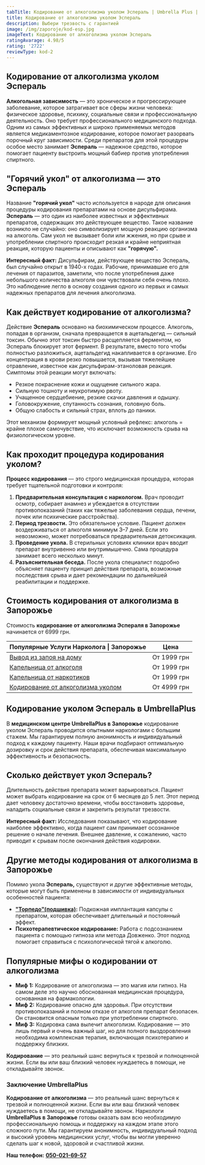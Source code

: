```yaml
---
tabTitle: Кодирование от алкоголизма уколом Эспераль | Umbrella Plus | От 6999 грн
title: Кодирование от алкоголизма уколом Эспераль
description: Выбери трезвость с гарантией
image: /img/zaporoje/kod-esp.jpg
imageText: Кодирование от алкоголизма уколом Эспераль
ratingAvarage: 4.98/5
rating: '2722'
reviewType: kod-2
---
```


## Кодирование от алкоголизма уколом Эспераль

**Алкогольная зависимость** — это хроническое и прогрессирующее заболевание, которое затрагивает все сферы жизни человека: физическое здоровье, психику, социальные связи и профессиональную деятельность. Оно требует профессионального медицинского подхода. Одним из самых эффективных и широко применяемых методов является медикаментозное кодирование, которое помогает разорвать порочный круг зависимости. Среди препаратов для этой процедуры особое место занимает **Эспераль** — надежное средство, которое помогает пациенту выстроить мощный бабиер против употребления спиртного.

## "Горячий укол" от алкоголизма — это Эспераль

Название **"горячий укол"** часто используется в народе для описания процедуры кодирования препаратами на основе дисульфирама. **Эспераль** — это один из наиболее известных и эффективных препаратов, содержащих это действующее вещество. Такое название возникло не случайно: оно символизирует мощную реакцию организма на алкоголь. Сам укол не вызывает боли или жжения, но при срыве и употреблении спиртного происходит резкая и крайне неприятная реакция, которую пациенты и описывают как **"горячую".**

**Интересный факт:** Дисульфирам, действующее вещество Эспераль, был случайно открыт в 1940-х годах. Рабочие, принимавшие его для лечения от паразитов, заметили, что после употребления даже небольшого количества алкоголя они чувствовали себя очень плохо. Это наблюдение легло в основу создания одного из первых и самых надежных препаратов для лечения алкоголизма.

## Как действует кодирование от алкоголизма?

Действие **Эспераль** основано на биохимическом процессе. Алкоголь, попадая в организм, сначала превращается в ацетальдегид — сильный токсин. Обычно этот токсин быстро расщепляется ферментом, но Эспераль блокирует этот фермент. В результате, вместо того чтобы полностью разложиться, ацетальдегид накапливается в организме. Его концентрация в крови резко повышается, вызывая тяжелейшее отравление, известное как дисульфирам-этаноловая реакция. Симптомы этой реакции могут включать:

* Резкое покраснение кожи и ощущение сильного жара.
* Сильную тошноту и неукротимую рвоту.
* Учащенное сердцебиение, резкие скачки давления и одышку.
* Головокружение, спутанность сознания, головную боль.
* Общую слабость и сильный страх, вплоть до паники.

Этот механизм формирует мощный условный рефлекс: алкоголь = крайне плохое самочувствие, что исключает возможность срыва на физиологическом уровне.

## Как проходит процедура кодирования уколом?

**Процесс кодирования** — это строго медицинская процедура, которая требует тщательной подготовки и контроля:

1. **Предварительная консультация с наркологом.** Врач проводит осмотр, собирает анамнез и убеждается в отсутствии противопоказаний (таких как тяжелые заболевания сердца, печени, почек или психические расстройства).
2. **Период трезвости.** Это обязательное условие. Пациент должен воздерживаться от алкоголя минимум 3–7 дней. Если это невозможно, может потребоваться предварительная детоксикация.
3. **Проведение укола.** В стерильных условиях клиники врач вводит препарат внутривенно или внутримышечно. Сама процедура занимает всего несколько минут.
4. **Разъяснительная беседа.** После укола специалист подробно объясняет пациенту принцип действия препарата, возможные последствия срыва и дает рекомендации по дальнейшей реабилитации и поддержке.

## Стоимость кодирования от алкоголизма в Запорожье

Стоимость **кодирование от алкоголизма Эспераля в Запорожье** начинается от 6999 грн.

| Популярные Услуги Нарколога \| Запорожье                                                                   | Цена        |
| ---------------------------------------------------------------------------------------------------------- | ----------- |
| [Вывод из запоя на дому](https://umbrella-plus.com.ua/zaporozie/vivod-iz-zapoia-na-domy-zaporozhye/)       | От 1999 грн |
| [Капельница от алкоголя](https://umbrella-plus.com.ua/zaporozie/kapelnica_ot_alkogola_na_domy_zaporozhye/) | От 1999 грн |
| [Капельница от наркотиков](kapelnica-ot-nakrotikov-zp)                                                     | От 1999 грн |
| [Кодирование от алкоголизма уколом](kodirovka-ot-alkogolia-zp)                                             | От 4999 грн |

## Кодирование уколом Эспераль в UmbrellaPlus

В **медицинском центре UmbrellaPlus в Запорожье** кодирование уколом Эспераль проводится опытными наркологами с большим стажем. Мы гарантируем полную анонимность и индивидуальный подход к каждому пациенту. Наши врачи подбирают оптимальную дозировку и срок действия препарата, обеспечивая максимальную эффективность и безопасность.

## Сколько действует укол Эспераль?

Длительность действия препарата может варьироваться. Пациент может выбрать кодирование на срок от 6 месяцев до 5 лет. Этот период дает человеку достаточно времени, чтобы восстановить здоровье, наладить социальные связи и закрепить результат трезвости.

**Интересный факт:** Исследования показывают, что кодирование наиболее эффективно, когда пациент сам принимает осознанное решение о начале лечения. Внешнее давление, к сожалению, часто приводит к срывам после окончания действия кодировки.

## Другие методы кодирования от алкоголизма в Запорожье

Помимо укола **Эспераль,** существуют и другие эффективные методы, которые могут быть применены в зависимости от индивидуальных особенностей пациента:

* **["Торпедо"(подшивка)](https://umbrella-plus.com.ua/zaporozie/podshivka-ot-alkogolia-zp/):** Подкожная имплантация капсулы с препаратом, которая обеспечивает длительный и постоянный эффект.
* **Психотерапевтическое кодирование:** Работа с подсознанием пациента с помощью гипноза или метода Довженко. Этот подход помогает справиться с психологической тягой к алкоголю.

## Популярные мифы о кодировании от алкоголизма

* **Миф 1:** Кодирование от алкоголизма — это магия или гипноз. На самом деле это научно обоснованная медицинская процедура, основанная на фармакологии.
* **Миф 2:** Кодирование опасно для здоровья. При отсутствии противопоказаний и полном отказе от алкоголя препарат безопасен. Он становится опасным только при употреблении спиртного.
* **Миф 3:** Кодировка сама вылечит алкоголизм. Кодирование — это лишь первый и очень важный шаг, но для полного выздоровления необходима комплексная терапия, включающая психотерапию и поддержку близких.

**Кодирование** — это реальный шанс вернуться к трезвой и полноценной жизни. Если вы или ваш близкий человек нуждаетесь в помощи, не откладывайте звонок.

### Заключение UmbrellaPlus

**Кодирование от алкоголизма** — это реальный шанс вернуться к трезвой и полноценной жизни. Если вы или ваш близкий человек нуждаетесь в помощи, не откладывайте звонок. Наркологи **UmbrellaPlus в Запорожье** готовы оказать вам всю необходимую профессиональную помощь и поддержку на каждом этапе этого сложного пути. Мы гарантируем анонимность, индивидуальный подход и высокий уровень медицинских услуг, чтобы вы могли уверенно сделать шаг к новой, здоровой и счастливой жизни.

**Наш телефон:** **[050-021-69-57](tel:0500216957)**
